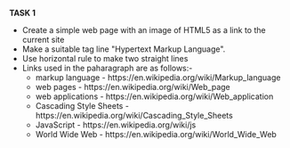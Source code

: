<strong>TASK 1</strong>
<ul>
  <li>Create a simple web page with an image of HTML5 as a link to the current site</li>
  <li>Make a suitable tag line "Hypertext Markup Language".</li>
  <li>Use horizontal rule to make two straight lines</li>
  <li>Links used in the paharagraph are as follows:-
    <ul>
      <li>markup language - https://en.wikipedia.org/wiki/Markup_language</li>
      <li>web pages - https://en.wikipedia.org/wiki/Web_page</li>
      <li>web applications - https://en.wikipedia.org/wiki/Web_application</li>
      <li>Cascading Style Sheets - https://en.wikipedia.org/wiki/Cascading_Style_Sheets</li>
      <li>JavaScript - https://en.wikipedia.org/wiki/js</li>
      <li>World Wide Web - https://en.wikipedia.org/wiki/World_Wide_Web</li>
    </ul>
  </li>
</ul>
